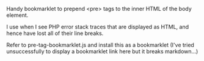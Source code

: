 Handy bookmarklet to prepend \<pre\> tags to the inner HTML of the body element.

I use when I see PHP error stack traces that are displayed as HTML, and hence have lost all of their line breaks.

Refer to pre-tag-bookmarklet.js and install this as a bookmarklet (I've tried unsuccessfully to display a bookmarklet link here but it breaks markdown...)
